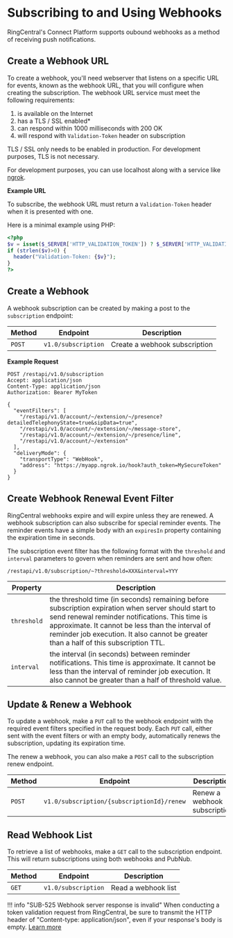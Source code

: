 # Subscribing to and Using Webhooks

RingCentral's Connect Platform supports oubound webhooks as a method of receiving push notifications.

## Create a Webhook URL

To create a webhook, you'll need webserver that listens on a specific URL for events, known as the webhook URL, that you will configure when creating the subscription. The webhook URL service must meet the following requirements:

1. is available on the Internet
2. has a TLS / SSL enabled*
3. can respond within 1000 milliseconds with 200 OK
4. will respond with `Validation-Token` header on subscription

TLS / SSL only needs to be enabled in production. For development purposes, TLS is not necessary.

For development purposes, you can use localhost along with a service like [ngrok](https://ngrok.com/).

**Example URL**

To subscribe, the webhook URL must return a `Validation-Token` header when it is presented with one.

Here is a minimal example using PHP:

```php
<?php
$v = isset($_SERVER['HTTP_VALIDATION_TOKEN']) ? $_SERVER['HTTP_VALIDATION_TOKEN'] : '';
if (strlen($v)>0) {
  header("Validation-Token: {$v}");
}
?>
```

## Create a Webhook

A webhook subscription can be created by making a post to the `subscription` endpoint:

| Method | Endpoint | Description |
|--------|----------|-------------|
| `POST` | `v1.0/subscription` | Create a webhook subscription |

**Example Request**

```http
POST /restapi/v1.0/subscription
Accept: application/json
Content-Type: application/json
Authorization: Bearer MyToken

{
  "eventFilters": [
    "/restapi/v1.0/account/~/extension/~/presence?detailedTelephonyState=true&sipData=true",
    "/restapi/v1.0/account/~/extension/~/message-store",
    "/restapi/v1.0/account/~/extension/~/presence/line",
    "/restapi/v1.0/account/~/extension"
  ],
  "deliveryMode": {
    "transportType": "WebHook",
    "address": "https://myapp.ngrok.io/hook?auth_token=MySecureToken"
  }
}
```

## Create Webhook Renewal Event Filter

RingCentral webhooks expire and will expire unless they are renewed. A webhook subscription can also subscribe for special reminder events. The reminder events have a simple body with an `expiresIn` property containing the expiration time in seconds.

The subscription event filter has the following format with the `threshold` and `interval` parameters to govern when reminders are sent and how often:

`/restapi/v1.0/subscription/~?threshold=XXX&interval=YYY`

| Property | Description |
|----------|-------------|
| `threshold` | the threshold time (in seconds) remaining before subscription expiration when server should start to send renewal reminder notifications. This time is approximate. It cannot be less than the interval of reminder job execution. It also cannot be greater than a half of this subscription TTL. |
| `interval` |  the interval (in seconds) between reminder notifications. This time is approximate. It cannot be less than the interval of reminder job execution. It also cannot be greater than a half of threshold value. |

## Update & Renew a Webhook

To update a webhook, make a `PUT` call to the webhook endpoint with the required event filters specified in the request body. Each `PUT` call, either sent with the event filters or with an empty body, automatically renews the subscription, updating its expiration time. 

The renew a webhook, you can also make a `POST` call to the subscription renew endpoint.

| Method | Endpoint | Description |
|--------|----------|-------------|
| `POST` | `v1.0/subscription/{subscriptionId}/renew` | Renew a webhook subscription |

## Read Webhook List

To retrieve a list of webhooks, make a `GET` call to the subscription endpoint. This will return subscriptions using both webhooks and PubNub.

| Method | Endpoint | Description |
|--------|----------|-------------|
| `GET` | `v1.0/subscription` | Read a webhook list |

!!! info "SUB-525 Webhook server response is invalid"
    When conducting a token validation request from RingCentral, be sure to transmit the HTTP header of "Content-type: application/json", even if your response's body is empty. [Learn more](https://forums.developers.ringcentral.com/questions/1097/sub-525-sandbox-webhook-subscription-failure.html#reply_19553895)
